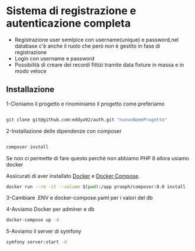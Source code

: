 # Sistema di registrazione e autenticazione completa

- Registrazione user semlpice con username(unique) e password,nel database c'è anche il ruolo che però non è gestito in fase di registrazione
- Login con username e password
- Possibilità di creare dei recordi fittizi tramite data fixture in massa e in modo veloce
## Installazione

1-Cloniamo il progetto e rinominiamo il progetto come preferiamo
```bash

git clone git@github.com:eddya92/auth.git "nuovoNomeProgetto"

```



2-Installazione delle dipendenze con composer
```bash

composer install

```
Se non ci permette di fare questo perchè non abbiamo PHP 8 allora usiamo docker

Assicurati di aver installato [Docker](https://docs.docker.com/engine/installation/ "Install Docker") e [Docker Compose](https://docs.docker.com/compose/install/ "Install Docker Compose").

```bash
docker run --rm -it --volume $(pwd):/app prooph/composer:8.0 install
```
3-Cambiare .ENV e docker-compose.yaml per i valori del db

4-Avviamo Docker per adminer e db
```bash
docker-compose up -d
```

5-Avviamo il server di symfony 
```bash
symfony server:start -d
```







